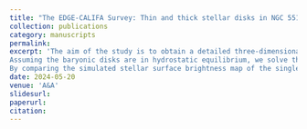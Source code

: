 ```yaml
---
title: "The EDGE-CALIFA Survey: Thin and thick stellar disks in NGC 551"
collection: publications
category: manuscripts
permalink: 
excerpt: 'The aim of the study is to obtain a detailed three-dimensional density distribution of the stellar disk in NGC 551 and to investigate if it consists of multiple components, i.e., thin and thick disks. 
Assuming the baryonic disks are in hydrostatic equilibrium, we solve the joint Poisson-Boltzmann equation to estimate the three-dimensional density distribution in the stellar disk of NGC 551. Unlike previous studies, integral field spectroscopic observation is used to estimate the stellar velocity dispersion self-consistently. A three-dimensional dynamical model of the stellar disk is then built using the density solutions of the hydrostatic equation and the observed rotation curve. Using this model, simulated surface brightness maps were produced and compared with observations to infer the existence of a multi-component stellar disk in NGC 551. Further, thick + thin and thick + bar models were created to study the observational signature. Also, the dynamical model was inclined to $90\degree$ to investigate the observational signature of multi-component disks in edge-on galaxies. 
By comparing the simulated stellar surface brightness map of the single disk model with the observations, we find evidence of a thin disk in NGC 551, along with the thick one. This claim is supported by further comparing the simulated stellar surface brightness maps of the thick + thin and thick + bar models with observations. This suggests that our method can be used to identify multi-component stellar disks in galaxies. Further, an investigation of the simulated edge-on surface density map reveals that the scale length and the flattening ratio value gets affected by the projection effects strengthening the claim of having a detailed 3D modeling of galaxy to study the thin and thick disks.'
date: 2024-05-20
venue: 'A&A'
slidesurl: 
paperurl: 
citation: 
---
```

